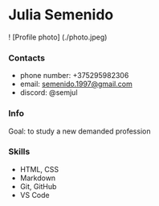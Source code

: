 # Julia Semenido
! [Profile photo] (./photo.jpeg)
### Contacts
* phone number: +375295982306
* email: semenido.1997@gmail.com
* discord: @semjul

### Info
Goal: to study a new demanded profession

### Skills
 * HTML, CSS
 * Markdown
 * Git, GitHub
 * VS Code



